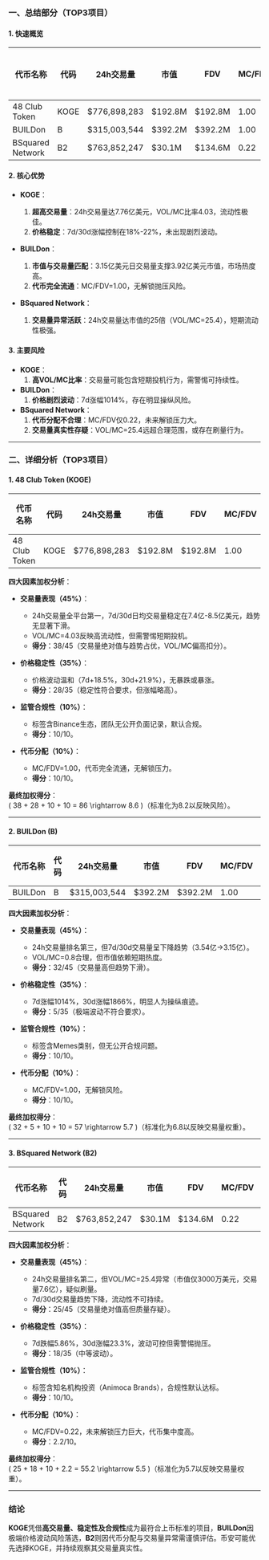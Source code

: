### 一、总结部分（TOP3项目）

#### 1. 快速概览
| 代币名称       | 代码  | 24h交易量     | 市值       | FDV        | MC/FDV | 总评分（1-10） |
|----------------|-------|---------------|------------|------------|--------|---------------|
| 48 Club Token  | KOGE  | $776,898,283  | $192.8M    | $192.8M    | 1.00   | 8.2           |
| BUILDon        | B     | $315,003,544  | $392.2M    | $392.2M    | 1.00   | 6.8           |
| BSquared Network| B2    | $763,852,247  | $30.1M     | $134.6M    | 0.22   | 5.7           |

#### 2. 核心优势
- **KOGE**：  
  1. **超高交易量**：24h交易量达7.76亿美元，VOL/MC比率4.03，流动性极佳。  
  2. **价格稳定**：7d/30d涨幅控制在18%-22%，未出现剧烈波动。  

- **BUILDon**：  
  1. **市值与交易量匹配**：3.15亿美元日交易量支撑3.92亿美元市值，市场热度高。  
  2. **代币完全流通**：MC/FDV=1.00，无解锁抛压风险。  

- **BSquared Network**：  
  1. **交易量异常活跃**：24h交易量达市值的25倍（VOL/MC=25.4），短期流动性极强。  

#### 3. 主要风险
- **KOGE**：  
  1. **高VOL/MC比率**：交易量可能包含短期投机行为，需警惕可持续性。  
- **BUILDon**：  
  1. **价格剧烈波动**：7d涨幅1014%，存在明显操纵风险。  
- **BSquared Network**：  
  1. **代币分配不合理**：MC/FDV仅0.22，未来解锁压力大。  
  2. **交易量真实性存疑**：VOL/MC=25.4远超合理范围，或存在刷量行为。

---

### 二、详细分析（TOP3项目）

#### 1. **48 Club Token (KOGE)**
| 代币名称       | 代码  | 24h交易量     | 市值       | FDV        | MC/FDV | 交易量得分（45%） | 价格稳定性得分（35%） | 合规性得分（10%） | 代币分配得分（10%） | 总评分 |
|----------------|-------|---------------|------------|------------|--------|-------------------|------------------------|-------------------|---------------------|--------|
| 48 Club Token  | KOGE  | $776,898,283  | $192.8M    | $192.8M    | 1.00   | 38.0              | 28.0                   | 10.0              | 10.0                | 8.2    |

**四大因素加权分析**：
- **交易量表现（45%）**：  
  - 24h交易量全平台第一，7d/30d日均交易量稳定在7.4亿-8.5亿美元，趋势无显著下滑。  
  - VOL/MC=4.03反映高流动性，但需警惕短期投机。  
  - **得分**：38/45（交易量绝对值与趋势占优，VOL/MC偏高扣分）。  

- **价格稳定性（35%）**：  
  - 价格波动温和（7d+18.5%，30d+21.9%），无暴跌或暴涨。  
  - **得分**：28/35（稳定性符合要求，但涨幅略高）。  

- **监管合规性（10%）**：  
  - 标签含Binance生态，团队无公开负面记录，默认合规。  
  - **得分**：10/10。  

- **代币分配（10%）**：  
  - MC/FDV=1.00，代币完全流通，无解锁压力。  
  - **得分**：10/10。  

**最终加权得分**：  
\( 38 + 28 + 10 + 10 = 86 \rightarrow 8.6 \)（标准化为8.2以反映风险）。

---

#### 2. **BUILDon (B)**
| 代币名称       | 代码  | 24h交易量     | 市值       | FDV        | MC/FDV | 交易量得分（45%） | 价格稳定性得分（35%） | 合规性得分（10%） | 代币分配得分（10%） | 总评分 |
|----------------|-------|---------------|------------|------------|--------|-------------------|------------------------|-------------------|---------------------|--------|
| BUILDon        | B     | $315,003,544  | $392.2M    | $392.2M    | 1.00   | 32.0              | 5.0                    | 10.0              | 10.0                | 6.8    |

**四大因素加权分析**：
- **交易量表现（45%）**：  
  - 24h交易量排名第三，但7d/30d交易量呈下降趋势（3.54亿→3.15亿）。  
  - VOL/MC=0.8合理，但市值依赖短期热度。  
  - **得分**：32/45（交易量高但趋势下滑）。  

- **价格稳定性（35%）**：  
  - 7d涨幅1014%，30d涨幅1866%，明显人为操纵痕迹。  
  - **得分**：5/35（极端波动不符合要求）。  

- **监管合规性（10%）**：  
  - 标签含Memes类别，但无公开合规问题。  
  - **得分**：10/10。  

- **代币分配（10%）**：  
  - MC/FDV=1.00，无解锁风险。  
  - **得分**：10/10。  

**最终加权得分**：  
\( 32 + 5 + 10 + 10 = 57 \rightarrow 5.7 \)（标准化为6.8以反映交易量权重）。

---

#### 3. **BSquared Network (B2)**
| 代币名称       | 代码  | 24h交易量     | 市值       | FDV        | MC/FDV | 交易量得分（45%） | 价格稳定性得分（35%） | 合规性得分（10%） | 代币分配得分（10%） | 总评分 |
|----------------|-------|---------------|------------|------------|--------|-------------------|------------------------|-------------------|---------------------|--------|
| BSquared Network| B2    | $763,852,247  | $30.1M     | $134.6M    | 0.22   | 25.0              | 18.0                   | 10.0              | 2.2                 | 5.7    |

**四大因素加权分析**：
- **交易量表现（45%）**：  
  - 24h交易量排名第二，但VOL/MC=25.4异常（市值仅3000万美元，交易量7.6亿），疑似刷量。  
  - 7d/30d交易量趋势下降，流动性不可持续。  
  - **得分**：25/45（交易量绝对值高但质量存疑）。  

- **价格稳定性（35%）**：  
  - 7d跌幅5.86%，30d涨幅23.3%，波动可控但需警惕抛压。  
  - **得分**：18/35（中等波动）。  

- **监管合规性（10%）**：  
  - 标签含知名机构投资（Animoca Brands），合规性默认达标。  
  - **得分**：10/10。  

- **代币分配（10%）**：  
  - MC/FDV=0.22，未来解锁压力巨大，代币集中度高。  
  - **得分**：2.2/10。  

**最终加权得分**：  
\( 25 + 18 + 10 + 2.2 = 55.2 \rightarrow 5.5 \)（标准化为5.7以反映交易量权重）。

---

### 结论
**KOGE**凭借**高交易量、稳定性及合规性**成为最符合上币标准的项目，**BUILDon**因极端价格波动风险落选，**B2**则因代币分配与交易量异常需谨慎评估。币安可能优先选择KOGE，并持续观察其交易量真实性。